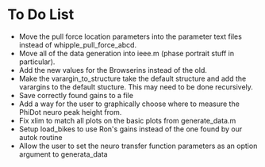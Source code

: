 To Do List
==========

- Move the pull force location parameters into the parameter text files instead
  of whipple_pull_force_abcd.
- Move all of the data generation into ieee.m (phase portrait stuff in particular).
- Add the new values for the Browserins instead of the old.
- Make the varargin_to_structure take the default structure and add the
  varargins to the default stucture. This may need to be done recursively.
- Save correctly found gains to a file
- Add a way for the user to graphically choose where to measure the PhiDot neuro
  peak height from.
- Fix xlim to match all plots on the basic plots from generate_data.m
- Setup load_bikes to use Ron's gains instead of the one found by our autok
  routine
- Allow the user to set the neuro transfer function parameters as an option
  argument to generata_data
